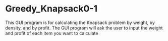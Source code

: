# Greedy_Knapsack0-1
This GUI program is for calculating the Knapsack problem by weight, by density, and by profit. The GUI program will ask the user to input the weight and profit of each item you want to calculate
